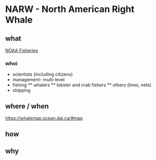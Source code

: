 # NARW - North American Right Whale 

## what 
[NOAA Fisheries](https://storymaps.arcgis.com/stories/efb2e1d058054fb6a1487d964397bffd)
### whoi
* scientists (including citizens)
* management- multi-level
* fishing 
 ** whalers 
** lobster and crab fishers
** others (lines, nets)
* shipping
## where / when  
   https://whalemap.ocean.dal.ca/#map
## how 
## why
